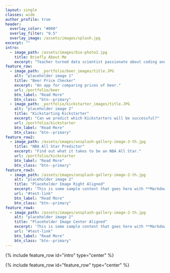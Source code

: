 ```yaml
---
layout: single
classes: wide
author_profile: true
header:
  overlay_color: "#000"
  overlay_filter: "0.5"
  overlay_image: /assets/images/splash.jpg
excerpt: ""
intro:
  - image_path: /assets/images/bio-photo2.jpg
    title: Briefly About Me
    excerpt: "Teacher turned data scientist passionate about coding and it's applications."
feature_row:
  - image_path: _portfolio/beer_images/title.JPG
    alt: "placeholder image 1"
    title: "Beer Price Checker"
    excerpt: "An app for comparing prices of beer."
    url: /portfolio/beer
    btn_label: "Read More"
    btn_class: "btn--primary"
  - image_path: _portfolio/kickstarter_images/title.JPG
    alt: "placeholder image 2"
    title: "Kickstarting Kickstarter"
    excerpt: "Can we predict which Kickstarters will be successful?"
    url: /portfolio/kickstarter
    btn_label: "Read More"
    btn_class: "btn--primary"
feature_row2:
  - image_path: /assets/images/unsplash-gallery-image-3-th.jpg
    title: "NBA All Star Predictor"
    excerpt: "Find out what it takes to be an NBA All Star."
    url: /portfolio/kickstarter
    btn_label: "Read More"
    btn_class: "btn--primary"
feature_row3:
  - image_path: /assets/images/unsplash-gallery-image-2-th.jpg
    alt: "placeholder image 2"
    title: "Placeholder Image Right Aligned"
    excerpt: 'This is some sample content that goes here with **Markdown** formatting. Right aligned with `type="right"`'
    url: "#test-link"
    btn_label: "Read More"
    btn_class: "btn--primary"
feature_row4:
  - image_path: /assets/images/unsplash-gallery-image-2-th.jpg
    alt: "placeholder image 2"
    title: "Placeholder Image Center Aligned"
    excerpt: 'This is some sample content that goes here with **Markdown** formatting. Centered with `type="center"`'
    url: "#test-link"
    btn_label: "Read More"
    btn_class: "btn--primary"
---
```


{% include feature_row id="intro" type="center" %}

{% include feature_row id="feature_row" type="center" %}

